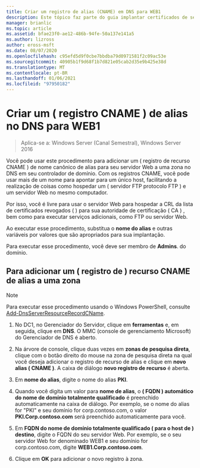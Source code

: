 ```yaml
---
title: Criar um registro de alias (CNAME) em DNS para WEB1
description: Este tópico faz parte do guia implantar certificados de servidor para implantações com e sem fio 802.1 X
manager: brianlic
ms.topic: article
ms.assetid: bfae23f0-ae12-486b-94fe-50a137e141a5
ms.author: lizross
author: eross-msft
ms.date: 08/07/2020
ms.openlocfilehash: c95efd5d9f0cbe7bbdba79d0971581f2c09ac53e
ms.sourcegitcommit: 40905b1f9d68f1b7d821e05cab2d35e9b425e38d
ms.translationtype: MT
ms.contentlocale: pt-BR
ms.lasthandoff: 01/06/2021
ms.locfileid: "97950182"
---
```

# <a name="create-an-alias-cname-record-in-dns-for-web1"></a>Criar um \( registro CNAME \) de alias no DNS para WEB1

>Aplica-se a: Windows Server (Canal Semestral), Windows Server 2016

Você pode usar este procedimento para adicionar um \( registro de recurso CNAME \) de nome canônico de alias para seu servidor Web a uma zona no DNS em seu controlador de domínio. Com os registros CNAME, você pode usar mais de um nome para apontar para um único host, facilitando a realização de coisas como hospedar um \( servidor FTP protocolo FTP \) e um servidor Web no mesmo computador.

Por isso, você é livre para usar o servidor Web para hospedar a CRL da lista de certificados revogados \( \) para sua autoridade de certificação \( CA \) , bem como para executar serviços adicionais, como FTP ou servidor Web.

Ao executar esse procedimento, substitua o **nome do alias** e outras variáveis por valores que são apropriados para sua implantação.

Para executar esse procedimento, você deve ser membro de **Admins**. do domínio.

## <a name="to-add-an-alias-cname-resource-record-to-a-zone"></a>Para adicionar um \( registro de \) recurso CNAME de alias a uma zona

>[!NOTE]
>Para executar esse procedimento usando o Windows PowerShell, consulte [Add-DnsServerResourceRecordCName](/powershell/module/dnsserver/add-dnsserverresourcerecordcname?view=winserver2012r2-ps).

1.  No DC1, no Gerenciador do Servidor, clique em **ferramentas** e, em seguida, clique em **DNS**. O MMC (console de gerenciamento Microsoft) do Gerenciador de DNS é aberto.

2.  Na árvore de console, clique duas vezes em **zonas de pesquisa direta**, clique com o botão direito do mouse na zona de pesquisa direta na qual você deseja adicionar o registro de recurso de alias e clique em **novo alias \( CNAME \)**. A caixa de diálogo **novo registro de recurso** é aberta.

3.  Em **nome do alias**, digite o nome do alias **PKI**.

4.  Quando você digita um valor para **nome de alias**, o **\( FQDN \) automático do nome de domínio totalmente qualificado** é preenchido automaticamente na caixa de diálogo. Por exemplo, se o nome do alias for "PKI" e seu domínio for corp.contoso.com, o valor **PKI.Corp.contoso.com** será preenchido automaticamente para você.

5.  Em **FQDN do nome de domínio totalmente qualificado \( para o host de \) destino**, digite o FQDN do seu servidor Web. Por exemplo, se o seu servidor Web for denominado WEB1 e seu domínio for corp.contoso.com, digite **WEB1.Corp.contoso.com**.

6.  Clique em **OK** para adicionar o novo registro à zona.